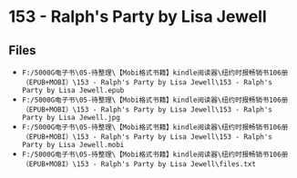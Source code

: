 # 153 - Ralph's Party by Lisa Jewell

## Files

- `F:/5000G电子书\05-待整理\【Mobi格式书籍】kindle阅读器\纽约时报畅销书106册（EPUB+MOBI）\153 - Ralph's Party by Lisa Jewell\153 - Ralph's Party by Lisa Jewell.epub`
- `F:/5000G电子书\05-待整理\【Mobi格式书籍】kindle阅读器\纽约时报畅销书106册（EPUB+MOBI）\153 - Ralph's Party by Lisa Jewell\153 - Ralph's Party by Lisa Jewell.jpg`
- `F:/5000G电子书\05-待整理\【Mobi格式书籍】kindle阅读器\纽约时报畅销书106册（EPUB+MOBI）\153 - Ralph's Party by Lisa Jewell\153 - Ralph's Party by Lisa Jewell.mobi`
- `F:/5000G电子书\05-待整理\【Mobi格式书籍】kindle阅读器\纽约时报畅销书106册（EPUB+MOBI）\153 - Ralph's Party by Lisa Jewell\files.txt`
